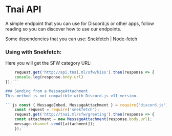 # Tnai API

A simple endpoint that you can use for Discord.js or other apps, follow reading so you can discover how to use our endpoints.

Some dependencies that you can use: [Snekfetch](https://www.npmjs.com/package/snekfetch) | [Node-fetch](https://www.npmjs.com/package/node-fetch)

### Using with Snekfetch:
Here you will get the SFW category URL:

```js const request = require('snekfetch');
    request.get('http://api.tnai.ml/sfw/kiss').then(response => { 
    console.log(response.body.url)
});```

### Sending from a MessageAttachment
This method is not compatible with Discord.js v11 version.

```js const { MessageEmbed, MessageAttachment } = require('discord.js');
    const request = require('snekfetch');
    request.get('http://tnai.ml/sfw/greeting').then(response => {
    const attachment = new MessageAttachment(response.body.url);
    message.channel.send([attachment]);
    });```
